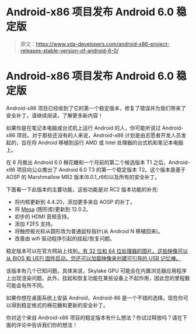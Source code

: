# Android-x86 项目发布 Android 6.0 稳定版

> 原文：<https://www.xda-developers.com/android-x86-project-releases-stable-version-of-android-6-0/>

# Android-x86 项目发布 Android 6.0 稳定版

Android-x86 项目已经收到了它的第一个稳定版本，修复了错误并为我们带来了安全补丁。请继续阅读，了解更多新内容！

如果你是在笔记本电脑或台式机上运行 Android 的人，你可能听说过 Android-x86 项目。对于那些还没有的人来说，Android-x86 计划是由志愿者开发人员发起的，旨在将 Android 移植到运行 AMD 或 Intel 处理器的台式机和笔记本电脑上。

在 6 月推出 Android 6.0 棉花糖和一个月前的第二个候选版本 T1 之后，Android-x86 项目向公众推出了 Android 6.0 T3 的第一个稳定版本 T2。这个版本是基于 AOSP 的 Marshmallow MR2 版本(6.0.1_r66)以及所有的安全补丁。

下面看一下此版本的主要功能，这些功能是对 RC2 版本功能的补充:

*   将内核更新到 4.4.20，添加更多来自 AOSP 的补丁。
*   将 [Mesa](http://www.mesa3d.org/) (图形库)更新到 12.0.2。
*   初步的 HDMI 音频支持。
*   添加 F2FS 支持。
*   将触控板光标从圆形改为普通鼠标指针(从 Android N 移植回来)。
*   改善由 wifi 驱动程序引起的挂起/恢复问题。

稳定版本可以在官方网站上找到[，有 32 位和 64 位处理器的图片。这些映像可以从 BIOS 和 UEFI 固件启动。您还可以加载映像来创建可引导的 USB 记忆棒。](http://www.android-x86.org/download)

该版本有几个已知问题。具体来说，Skylake GPU 可能会在内置浏览器应用程序上出现渲染问题。此外，挂起和恢复功能在某些设备上不起作用，因此您的里程数可能会有所不同。

如果你想在桌面系统上安装 Android，Android-86 是一个不错的选择。现在你可以得到稳定格式的棉花糖和更新的安全补丁。

你对这个来自 Android-x86 项目的稳定版本有什么想法？你试过释放吗？请在下面的评论中告诉我们你的想法！